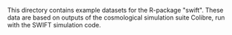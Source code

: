 This directory contains example datasets for the R-package "swift". These data are based
on outputs of the cosmological simulation suite Colibre, run with the SWIFT simulation
code.
